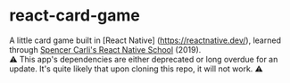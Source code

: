 # react-card-game
A little card game built in [React Native] (https://reactnative.dev/), learned through [Spencer Carli's React Native School](learn.reactnativeschool.com) (2019).  
⚠️ This app's dependencies are either deprecated or long overdue for an update. It's quite likely that upon cloning this repo, it will not work. ⚠️
